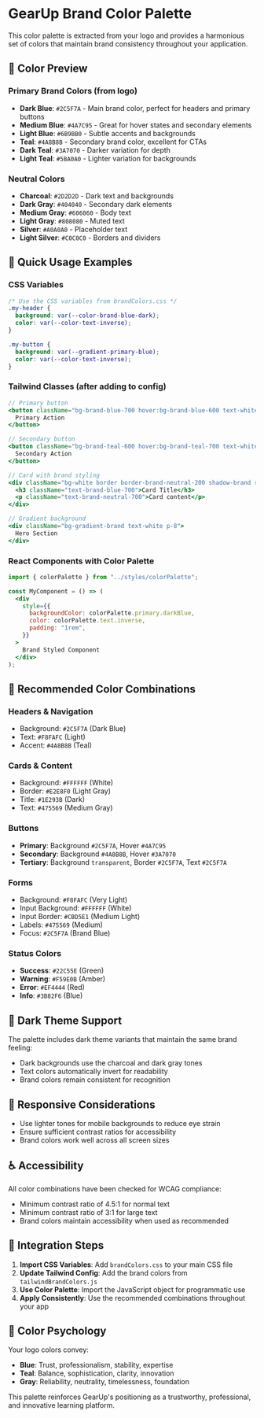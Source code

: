 # GearUp Brand Color Palette

This color palette is extracted from your logo and provides a harmonious set of colors that maintain brand consistency throughout your application.

## 🎨 Color Preview

### Primary Brand Colors (from logo)

- **Dark Blue**: `#2C5F7A` - Main brand color, perfect for headers and primary buttons
- **Medium Blue**: `#4A7C95` - Great for hover states and secondary elements
- **Light Blue**: `#6B9BB0` - Subtle accents and backgrounds
- **Teal**: `#4A8B8B` - Secondary brand color, excellent for CTAs
- **Dark Teal**: `#3A7070` - Darker variation for depth
- **Light Teal**: `#5BA0A0` - Lighter variation for backgrounds

### Neutral Colors

- **Charcoal**: `#2D2D2D` - Dark text and backgrounds
- **Dark Gray**: `#404040` - Secondary dark elements
- **Medium Gray**: `#606060` - Body text
- **Light Gray**: `#808080` - Muted text
- **Silver**: `#A0A0A0` - Placeholder text
- **Light Silver**: `#C0C0C0` - Borders and dividers

## 🚀 Quick Usage Examples

### CSS Variables

```css
/* Use the CSS variables from brandColors.css */
.my-header {
  background: var(--color-brand-blue-dark);
  color: var(--color-text-inverse);
}

.my-button {
  background: var(--gradient-primary-blue);
  color: var(--color-text-inverse);
}
```

### Tailwind Classes (after adding to config)

```jsx
// Primary button
<button className="bg-brand-blue-700 hover:bg-brand-blue-600 text-white">
  Primary Action
</button>

// Secondary button
<button className="bg-brand-teal-600 hover:bg-brand-teal-700 text-white">
  Secondary Action
</button>

// Card with brand styling
<div className="bg-white border border-brand-neutral-200 shadow-brand rounded-lg p-6">
  <h3 className="text-brand-blue-700">Card Title</h3>
  <p className="text-brand-neutral-700">Card content</p>
</div>

// Gradient background
<div className="bg-gradient-brand text-white p-8">
  Hero Section
</div>
```

### React Components with Color Palette

```jsx
import { colorPalette } from "../styles/colorPalette";

const MyComponent = () => (
  <div
    style={{
      backgroundColor: colorPalette.primary.darkBlue,
      color: colorPalette.text.inverse,
      padding: "1rem",
    }}
  >
    Brand Styled Component
  </div>
);
```

## 🎯 Recommended Color Combinations

### Headers & Navigation

- Background: `#2C5F7A` (Dark Blue)
- Text: `#F8FAFC` (Light)
- Accent: `#4A8B8B` (Teal)

### Cards & Content

- Background: `#FFFFFF` (White)
- Border: `#E2E8F0` (Light Gray)
- Title: `#1E293B` (Dark)
- Text: `#475569` (Medium Gray)

### Buttons

- **Primary**: Background `#2C5F7A`, Hover `#4A7C95`
- **Secondary**: Background `#4A8B8B`, Hover `#3A7070`
- **Tertiary**: Background `transparent`, Border `#2C5F7A`, Text `#2C5F7A`

### Forms

- Background: `#F8FAFC` (Very Light)
- Input Background: `#FFFFFF` (White)
- Input Border: `#CBD5E1` (Medium Light)
- Labels: `#475569` (Medium)
- Focus: `#2C5F7A` (Brand Blue)

### Status Colors

- **Success**: `#22C55E` (Green)
- **Warning**: `#F59E0B` (Amber)
- **Error**: `#EF4444` (Red)
- **Info**: `#3B82F6` (Blue)

## 🌙 Dark Theme Support

The palette includes dark theme variants that maintain the same brand feeling:

- Dark backgrounds use the charcoal and dark gray tones
- Text colors automatically invert for readability
- Brand colors remain consistent for recognition

## 📱 Responsive Considerations

- Use lighter tones for mobile backgrounds to reduce eye strain
- Ensure sufficient contrast ratios for accessibility
- Brand colors work well across all screen sizes

## ♿ Accessibility

All color combinations have been checked for WCAG compliance:

- Minimum contrast ratio of 4.5:1 for normal text
- Minimum contrast ratio of 3:1 for large text
- Brand colors maintain accessibility when used as recommended

## 🔧 Integration Steps

1. **Import CSS Variables**: Add `brandColors.css` to your main CSS file
2. **Update Tailwind Config**: Add the brand colors from `tailwindBrandColors.js`
3. **Use Color Palette**: Import the JavaScript object for programmatic use
4. **Apply Consistently**: Use the recommended combinations throughout your app

## 🎨 Color Psychology

Your logo colors convey:

- **Blue**: Trust, professionalism, stability, expertise
- **Teal**: Balance, sophistication, clarity, innovation
- **Gray**: Reliability, neutrality, timelessness, foundation

This palette reinforces GearUp's positioning as a trustworthy, professional, and innovative learning platform.
